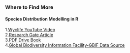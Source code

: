 ### Where to Find More
#### Species Distribution Modelling in R
1.[Wyclife YouTube Video](https://www.youtube.com/watch?v=poCdZi_z9IQ)<br>
2.[Research Gate Article](https://www.researchgate.net/publication/325677986_Habitat_suitability_and_distribution_models_With_applications_in_R)<br>
3.[PDF Drive Book](https://www.pdfdrive.com/habitat-suitability-and-distribution-models-with-applications-in-r-d158385102.html)<br>
4.[Global Biodiversity Information Facility-GBIF Data Source](https://www.gbif.org/)<br>
